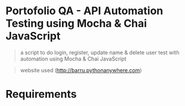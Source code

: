 # Portofolio QA - API Automation Testing using Mocha & Chai JavaScript

> a script to do login, register, update name & delete user test with automation using Mocha & Chai JavaScript

> website used (http://barru.pythonanywhere.com)

# Requirements



